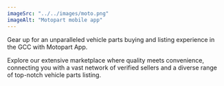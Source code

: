 ```yaml
---
imageSrc: "../../images/moto.png"
imageAlt: "Motopart mobile app"
---
```


Gear up for an unparalleled vehicle parts buying and listing experience in the GCC with Motopart App.

Explore our extensive marketplace where quality meets convenience, connecting you with a vast network of verified sellers and a diverse range of top-notch vehicle parts listing.
